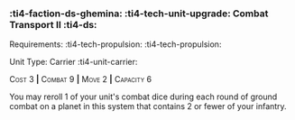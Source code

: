 ### :ti4-faction-ds-ghemina: :ti4-tech-unit-upgrade: **Combat Transport II** :ti4-ds:

Requirements: :ti4-tech-propulsion: :ti4-tech-propulsion:

Unit Type: Carrier :ti4-unit-carrier:

<span style="font-variant:small-caps;">Cost 3</span> __|__ <span style="font-variant:small-caps;">Combat 9</span> __|__ <span style="font-variant:small-caps;">Move 2</span> __|__ <span style="font-variant:small-caps;">Capacity 6</span>

You may reroll 1 of your unit's combat dice during each round of ground combat on a planet in this system that contains 2 or fewer of your infantry.
